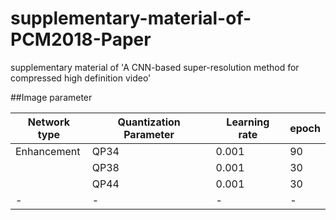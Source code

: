 # supplementary-material-of-PCM2018-Paper
supplementary material of 'A CNN-based super-resolution method for compressed high definition video'

##Image parameter

|Network type|Quantization Parameter|Learning rate|epoch|
|-|-|-|-|
|Enhancement|QP34|0.001|90|
| |QP38|0.001|30|
| |QP44|0.001|30|
|-|-|-|-|
